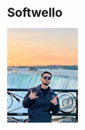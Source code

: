 # Softwello
<p><img src="https://github.com/arafdewann/About-Me/blob/main/Araf.jpg" alt="MD ARAFAT KOYES" width="165px"/><p>
